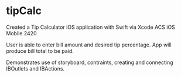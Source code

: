 # tipCalc
Created a Tip Calculator iOS application with Swift via Xcode 
ACS iOS Mobile 2420

User is able to enter bill amount and desired tip percentage. App will produce bill total to be paid. 

Demonstrates use of storyboard, contraints, creating and connecting IBOutlets and IBActions.

